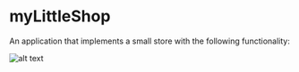 # myLittleShop

An application that implements a small store with the following functionality:

![alt text](https://drive.google.com/uc?export=view&id=1z2COY-Ma5vIGaGrWlGMJQzZj7A30hW5R)
